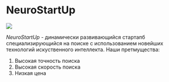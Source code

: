 # NeuroStartUp
![](https://netology-code.github.io/git-homeworks/introduction/assets/logo.png)

*NeuroStartUp* - динамически развивающийся стартапб специализирующийся на поиске с использованием новейших технологий искуственного интеллекта.
Наши претмущества:
1. Высокая точность поиска
2. Высокая скорость поиска
3. Низкая цена